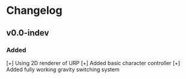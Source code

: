 # Changelog

## v0.0-indev

### Added
[+] Using 2D renderer of URP
[+] Added basic character controller
[+] Added fully working gravity switching system
